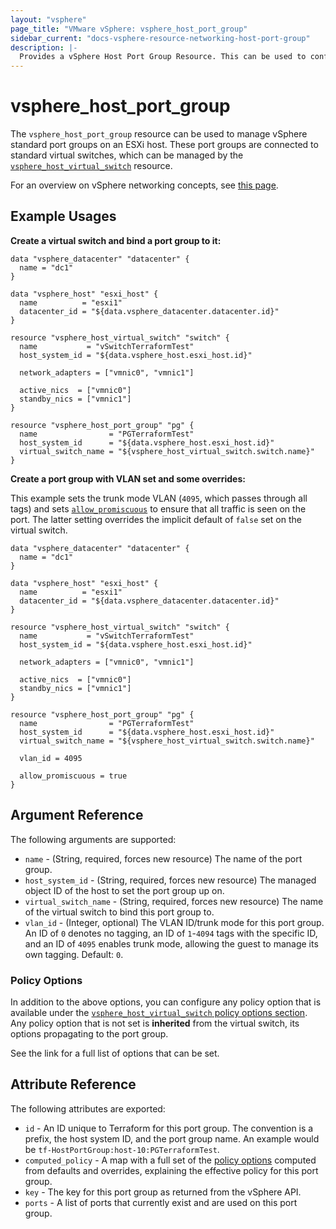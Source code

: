 ```yaml
---
layout: "vsphere"
page_title: "VMware vSphere: vsphere_host_port_group"
sidebar_current: "docs-vsphere-resource-networking-host-port-group"
description: |-
  Provides a vSphere Host Port Group Resource. This can be used to configure port groups direct on an ESXi host.
---
```


# vsphere\_host\_port\_group

The `vsphere_host_port_group` resource can be used to manage vSphere standard
port groups on an ESXi host. These port groups are connected to standard
virtual switches, which can be managed by the
[`vsphere_host_virtual_switch`][host-virtual-switch] resource.

For an overview on vSphere networking concepts, see [this page][ref-vsphere-net-concepts].

[host-virtual-switch]: /docs/providers/vsphere/r/host_virtual_switch.html
[ref-vsphere-net-concepts]: https://docs.vmware.com/en/VMware-vSphere/6.5/com.vmware.vsphere.networking.doc/GUID-2B11DBB8-CB3C-4AFF-8885-EFEA0FC562F4.html

## Example Usages

**Create a virtual switch and bind a port group to it:**

```hcl
data "vsphere_datacenter" "datacenter" {
  name = "dc1"
}

data "vsphere_host" "esxi_host" {
  name          = "esxi1"
  datacenter_id = "${data.vsphere_datacenter.datacenter.id}"
}

resource "vsphere_host_virtual_switch" "switch" {
  name           = "vSwitchTerraformTest"
  host_system_id = "${data.vsphere_host.esxi_host.id}"

  network_adapters = ["vmnic0", "vmnic1"]

  active_nics  = ["vmnic0"]
  standby_nics = ["vmnic1"]
}

resource "vsphere_host_port_group" "pg" {
  name                = "PGTerraformTest"
  host_system_id      = "${data.vsphere_host.esxi_host.id}"
  virtual_switch_name = "${vsphere_host_virtual_switch.switch.name}"
}
```

**Create a port group with VLAN set and some overrides:**

This example sets the trunk mode VLAN (`4095`, which passes through all tags)
and sets
[`allow_promiscuous`](/docs/providers/vsphere/r/host_virtual_switch.html#allow_promiscuous)
to ensure that all traffic is seen on the port. The latter setting overrides
the implicit default of `false` set on the virtual switch.

```hcl
data "vsphere_datacenter" "datacenter" {
  name = "dc1"
}

data "vsphere_host" "esxi_host" {
  name          = "esxi1"
  datacenter_id = "${data.vsphere_datacenter.datacenter.id}"
}

resource "vsphere_host_virtual_switch" "switch" {
  name           = "vSwitchTerraformTest"
  host_system_id = "${data.vsphere_host.esxi_host.id}"

  network_adapters = ["vmnic0", "vmnic1"]

  active_nics  = ["vmnic0"]
  standby_nics = ["vmnic1"]
}

resource "vsphere_host_port_group" "pg" {
  name                = "PGTerraformTest"
  host_system_id      = "${data.vsphere_host.esxi_host.id}"
  virtual_switch_name = "${vsphere_host_virtual_switch.switch.name}"

  vlan_id = 4095

  allow_promiscuous = true
}
```

## Argument Reference

The following arguments are supported:

* `name` - (String, required, forces new resource) The name of the port group.
* `host_system_id` - (String, required, forces new resource) The managed object
  ID of the host to set the port group up on. 
* `virtual_switch_name` - (String, required, forces new resource) The name of
  the virtual switch to bind this port group to.
* `vlan_id` - (Integer, optional) The VLAN ID/trunk mode for this port group.
  An ID of `0` denotes no tagging, an ID of `1`-`4094` tags with the specific ID, and
  an ID of `4095` enables trunk mode, allowing the guest to manage its own
  tagging. Default: `0`.

### Policy Options

In addition to the above options, you can configure any policy option that is
available under the [`vsphere_host_virtual_switch` policy options
section][host-vswitch-policy-options].  Any policy option that is not set is
**inherited** from the virtual switch, its options propagating to the port
group.

See the link for a full list of options that can be set.

[host-vswitch-policy-options]: /docs/providers/vsphere/r/host_virtual_switch.html#policy-options

## Attribute Reference

The following attributes are exported:

* `id` - An ID unique to Terraform for this port group. The convention is a
  prefix, the host system ID, and the port group name. An example would be
  `tf-HostPortGroup:host-10:PGTerraformTest`.
* `computed_policy` - A map with a full set of the [policy
  options][host-vswitch-policy-options] computed from defaults and overrides,
  explaining the effective policy for this port group.
* `key` - The key for this port group as returned from the vSphere API.
* `ports` - A list of ports that currently exist and are used on this port group.
